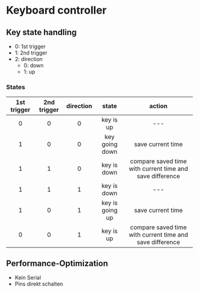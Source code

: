 # Keyboard controller

## Key state handling

* 0: 1st trigger
* 1: 2nd trigger
* 2: direction
    * 0: down
    * 1: up


### States
| 1st trigger | 2nd trigger | direction | state | action |
|:-: | :-: | :-: | :--: | :---: |
| 0 | 0 | 0 | key is up | --- |
| 1 | 0 | 0 | key going down | save current time |
| 1 | 1 | 0 | key is down | compare saved time with current time and save difference |
| 1 | 1 | 1 | key is down | --- |
| 1 | 0 | 1 | key is going up | save current time |
| 0 | 0 | 1 | key is up | compare saved time with current time and save difference |


## Performance-Optimization

* Kein Serial
* Pins direkt schalten

